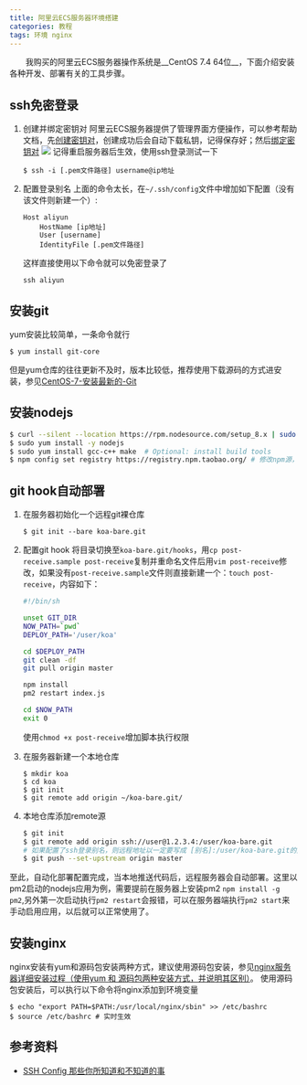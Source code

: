 ```yaml
---
title: 阿里云ECS服务器环境搭建
categories: 教程
tags: 环境 nginx
---
```

&emsp;&emsp;我购买的阿里云ECS服务器操作系统是__CentOS 7.4 64位__，下面介绍安装各种开发、部署有关的工具步骤。
<!-- more -->

## ssh免密登录
1. 创建并绑定密钥对
    阿里云ECS服务器提供了管理界面方便操作，可以参考帮助文档，先[创建密钥对](https://help.aliyun.com/document_detail/51793.html?spm=a2c4g.11186623.2.7.bb3k1l)，创建成功后会自动下载私钥，记得保存好；然后[绑定密钥对](https://help.aliyun.com/document_detail/51796.html?spm=a2c4g.11186623.2.10.yHQnCc)
    ![](http://p6ure4q2q.bkt.clouddn.com/20180410113212.png)
    记得重启服务器后生效，使用ssh登录测试一下
    ```
    $ ssh -i [.pem文件路径] username@ip地址
    ```
2. 配置登录别名
    上面的命令太长，在`~/.ssh/config`文件中增加如下配置（没有该文件则新建一个）:
    ```
    Host aliyun
        HostName [ip地址]
        User [username]
        IdentityFile [.pem文件路径]
    ```
    这样直接使用以下命令就可以免密登录了
    ```
    ssh aliyun
    ```

## 安装git
yum安装比较简单，一条命令就行

```
$ yum install git-core
```

但是yum仓库的往往更新不及时，版本比较低，推荐使用下载源码的方式进安装，参见[CentOS-7-安装最新的-Git](https://ehlxr.me/2016/07/30/CentOS-7-%E5%AE%89%E8%A3%85%E6%9C%80%E6%96%B0%E7%9A%84-Git/)

## 安装nodejs

``` bash
$ curl --silent --location https://rpm.nodesource.com/setup_8.x | sudo bash -
$ sudo yum install -y nodejs
$ sudo yum install gcc-c++ make  # Optional: install build tools
$ npm config set registry https://registry.npm.taobao.org/ # 修改npm源，建议
```

## git hook自动部署
1. 在服务器初始化一个远程git裸仓库

    ```
    $ git init --bare koa-bare.git
    ```

2. 配置git hook
    将目录切换至`koa-bare.git/hooks`，用`cp post-receive.sample post-receive`复制并重命名文件后用`vim post-receive`修改，如果没有`post-receive.sample`文件则直接新建一个：`touch post-receive`，内容如下：

    ``` bash
    #!/bin/sh

    unset GIT_DIR
    NOW_PATH=`pwd`
    DEPLOY_PATH='/user/koa'

    cd $DEPLOY_PATH
    git clean -df
    git pull origin master

    npm install
    pm2 restart index.js

    cd $NOW_PATH
    exit 0
    ```

    使用`chmod +x post-receive`增加脚本执行权限

3. 在服务器新建一个本地仓库

    ```
    $ mkdir koa
    $ cd koa
    $ git init
    $ git remote add origin ~/koa-bare.git/
    ```

4. 本地仓库添加remote源

    ``` bash
    $ git init
    $ git remote add origin ssh://user@1.2.3.4:/user/koa-bare.git 
    # 如果配置了ssh登录别名，则远程地址以一定要写成 [别名]:/user/koa-bare.git的形式，不能用ip了
    $ git push --set-upstream origin master
    ```

至此，自动化部署配置完成，当本地推送代码后，远程服务器会自动部署。这里以pm2启动的nodejs应用为例，需要提前在服务器上安装pm2 `npm install -g pm2`,另外第一次启动执行`pm2 restart`会报错，可以在服务器端执行`pm2 start`来手动启用应用，以后就可以正常使用了。

## 安装nginx
nginx安装有yum和源码包安装两种方式，建议使用源码包安装，参见[nginx服务器详细安装过程（使用yum 和 源码包两种安装方式，并说明其区别）](https://segmentfault.com/a/1190000007116797)。
使用源码包安装后，可以执行以下命令将nginx添加到环境变量
```
$ echo "export PATH=$PATH:/usr/local/nginx/sbin" >> /etc/bashrc
$ source /etc/bashrc # 实时生效
```

## 参考资料
* [SSH Config 那些你所知道和不知道的事](https://deepzz.com/post/how-to-setup-ssh-config.html)
